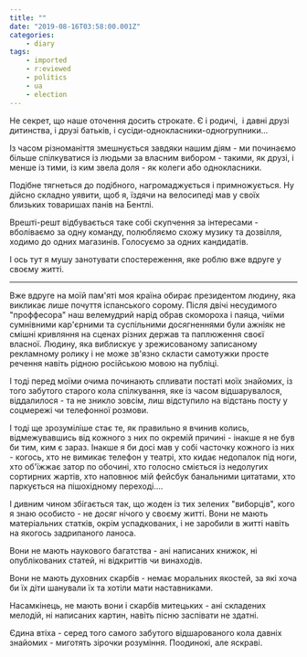 ```yaml
---
title: ""
date: "2019-08-16T03:58:00.001Z"
categories:
    - diary
tags:
    - imported
    - r:eviewed
    - politics
    - ua
    - election
---
```


Не секрет, що наше оточення досить строкате. Є і родичі,  і давні друзі дитинства, і друзі батьків, і сусіди-однокласники-одногрупники...
<!--more-->
Із часом різноманіття змешнується завдяки нашим діям - ми починаємо більше спілкуватися із людьми за власним вибором - такими, як друзі, і менше із тими, із ким звела доля - як колеги або однокласники.

Подібне тягнеться до подібного, нагромаджується і примножується. Ну дійсно складно уявити, щоб я, їздячи на велосипеді мав у своїх близьких товаришах панів на Бентлі.

Врешті-решт відбувається таке собі скупчення за інтересами - вболіваємо за одну команду, полюбляємо схожу музику та дозвілля, ходимо до одних магазинів. Голосуємо за одних кандидатів.

І ось тут я мушу занотувати спостереження, яке роблю вже вдруге у своєму житті.

---

Вже вдруге на моїй пам'яті моя країна обирає президентом людину, яка викликає лише почуття іспанського сорому. Після двічі несудимого "проффесора" наш велемудрий нарід обрав скомороха і паяца, чиїми сумнівними кар'єрними та суспільними досягненнями були ажніяк не смішні кривляння на сценах різних держав та паплюження своєї власної. Людину, яка виблискує у зрежисованому записаному рекламному ролику і не може зв'язно скласти самотужки просте речення навіть рідною російською мовою на публіці.

І тоді перед моїми очима починають спливати постаті моїх знайомих, із того забутого старого кола спілкування, яке із часом відшарувалося, віддалилося - та не зникло зовсім, лиш відступило на відстань посту у соцмережі чи телефонної розмови.

І тоді ще зрозуміліше стає те, як правильно я вчинив колись, відмежувавшись від кожного з них по окремій причині - інакше я не був би тим, ким є зараз. Інакше я би досі мав у собі часточку кожного із них - когось, хто не вимикає телефон у театрі, хто кидає недопалок під ноги, хто об'їжжає затор по обочині, хто голосно сміється із недолугих сортирних жартів, хто наповнює мій фейсбук банальними цитатами, хто паркується на пішохідному переході....

І дивним чином збігається так, що жоден із тих зелених "виборців", кого я знаю особисто - не досяг нічого у своєму житті. Вони не мають матеріальних статків, окрім успадкованих, і не заробили в житті навіть на якогось задрипаного ланоса.

Вони не мають наукового багатства - ані написаних книжок, ні опублікованих статей, ні відкриттів чи винаходів.

Вони не мають духовних скарбів - немає моральних якостей, за які хоча би їх діти шанували їх та хотіли мати наставниками.

Насамкінець, не мають вони і скарбів митецьких - ані складених мелодій, ні написаних картин, навіть пісню заспівати не здатні.

Єдина втіха - серед того самого забутого відшарованого кола давніх знайомих - миготять зірочки розуміння. Поодинокі, але яскраві.  
